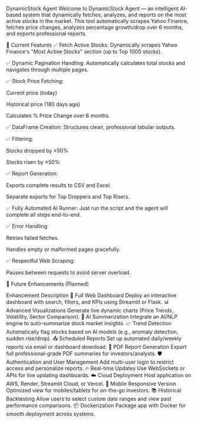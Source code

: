  DynamicStock Agent
Welcome to DynamicStock Agent — an intelligent AI-based system that dynamically fetches, analyzes, and reports on the most active stocks in the market.
This tool automatically scrapes Yahoo Finance, fetches price changes, analyzes percentage growth/drop over 6 months, and exports professional reports.

🚀 Current Features
✅ Fetch Active Stocks: Dynamically scrapes Yahoo Finance's "Most Active Stocks" section (up to Top 1000 stocks).

✅ Dynamic Pagination Handling: Automatically calculates total stocks and navigates through multiple pages.

✅ Stock Price Fetching:

Current price (today)

Historical price (180 days ago)

Calculates % Price Change over 6 months.

✅ DataFrame Creation: Structures clean, professional tabular outputs.

✅ Filtering:

Stocks dropped by ≥50%

Stocks risen by ≥50%

✅ Report Generation:

Exports complete results to CSV and Excel.

Separate exports for Top Droppers and Top Risers.

✅ Fully Automated AI Runner:
Just run the script and the agent will complete all steps end-to-end.

✅ Error Handling:

Retries failed fetches.

Handles empty or malformed pages gracefully.

✅ Respectful Web Scraping:

Pauses between requests to avoid server overload.

🧠 Future Enhancements (Planned)

Enhancement	Description
🌟 Full Web Dashboard	Deploy an interactive dashboard with search, filters, and KPIs using Streamlit or Flask.
📊 Advanced Visualizations	Generate live dynamic charts (Price Trends, Volatility, Sector Comparison).
🤖 AI Summarization	Integrate an AI/NLP engine to auto-summarize stock market insights.
📈 Trend Detection	Automatically flag stocks based on AI models (e.g., anomaly detection, sudden rise/drop).
📤 Scheduled Reports	Set up automated daily/weekly reports via email or dashboard download.
📑 PDF Report Generation	Export full professional-grade PDF summaries for investors/analysts.
🛡️ Authentication and User Management	Add multi-user login to restrict access and personalize reports.
🔥 Real-time Updates	Use WebSockets or APIs for live updating dashboards.
☁️ Cloud Deployment	Host application on AWS, Render, Streamlit Cloud, or Vercel.
🎯 Mobile Responsive Version	Optimized view for mobiles/tablets for on-the-go investors.
📚 Historical Backtesting	Allow users to select custom date ranges and view past performance comparisons.
📦 Dockerization	Package app with Docker for smooth deployment across systems.
